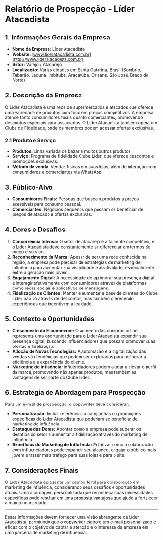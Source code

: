# Relatório de Prospecção - Líder Atacadista

## 1. Informações Gerais da Empresa

- **Nome da Empresa:** Líder Atacadista
- **Website:** [www.lideratacadista.com.br](http://www.lideratacadista.com.br)
- **Setor:** Varejo / Atacarejo
- **Localização:** Várias cidades em Santa Catarina, Brasil (Sombrio, Tubarão, Laguna, Imbituba, Araçatuba, Orleans, São José, Braço do Norte)

## 2. Descrição da Empresa

O Líder Atacadista é uma rede de supermercados e atacados que oferece uma variedade de produtos com foco em preços competitivos. A empresa atende tanto consumidores finais quanto comerciantes, promovendo descontos especiais para associados. O Líder Atacadista também opera um Clube de Fidelidade, onde os membros podem acessar ofertas exclusivas.

### 2.1 Produto e Serviço

- **Produtos:** Linha variada de bazar e muitos outros produtos.
- **Serviço:** Programa de fidelidade Clube Líder, que oferece descontos e promoções exclusivas.
- **Método de venda:** Vendas físicas em suas lojas, além de interação com consumidores e comerciantes via WhatsApp.

## 3. Público-Alvo

- **Consumidores Finais:** Pessoas que buscam produtos a preços acessíveis para consumo pessoal.
- **Comerciantes:** Negócios pequenos que possam se beneficiar de preços de atacado e ofertas exclusivas.

## 4. Dores e Desafios

1. **Concorrência Intensa:** O setor de atacarejo é altamente competitivo, e o Líder Atacadista deve constantemente se diferenciar em termos de preço e serviço.
2. **Reconhecimento da Marca:** Apesar de ser uma rede conhecida na região, a empresa pode precisar de estratégias de marketing de influência para aumentar sua visibilidade e atratividade, especialmente entre a geração mais jovem.
3. **Engajamento Digital:** A necessidade de aprimorar sua presença digital e interagir efetivamente com consumidores através de plataformas como redes sociais e aplicativos de mensagens.
4. **Fidelização de Clientes:** Manter e aumentar a base de clientes do Clube Líder não só através de descontos, mas também oferecendo experiências que incentivem a lealdade.

## 5. Contexto e Oportunidades

- **Crescimento do E-commerce:** O aumento das compras online representa uma oportunidade para o Líder Atacadista expandir sua presença digital, buscando influenciadores que possam promover suas ofertas e fidelização.
- **Adoção de Novas Tecnologias:** A automação e a digitalização das vendas são tendências que podem ser exploradas para melhorar a eficiência e a experiência do cliente.
- **Marketing de Influência:** Influenciadores podem ajudar a elevar o perfil da marca, promovendo não apenas produtos, mas também as vantagens de ser parte do Clube Líder.

## 6. Estratégia de Abordagem para Prospecção

Para um e-mail de prospecção, o copywriter deve considerar:

- **Personalização:** Incluir referências a campanhas ou promoções específicas do Líder Atacadista que poderiam se beneficiar de marketing de influência.
- **Destaque das Dores:** Apontar como a empresa pode superar os desafios do setor e aumentar a fidelização através do marketing de influência.
- **Benefícios do Marketing de Influência:** Enfatizar como a colaboração com influenciadores pode expandir seu alcance, engajar o público mais jovem e trazer mais tráfego para suas lojas e para o site.

## 7. Considerações Finais

O Líder Atacadista apresenta um campo fértil para colaboração em marketing de influência, considerando seus desafios e oportunidades atuais. Uma abordagem personalizada que reconheça suas necessidades específicas pode resultar em uma proposta vantajosa que ajude a fortalecer a marca no mercado.

---

Essas informações devem fornecer uma visão abrangente da Líder Atacadista, permitindo que o copywriter elabore um e-mail personalizado e eficaz com o objetivo de captar a atenção e o interesse da empresa em uma parceria de marketing de influência.